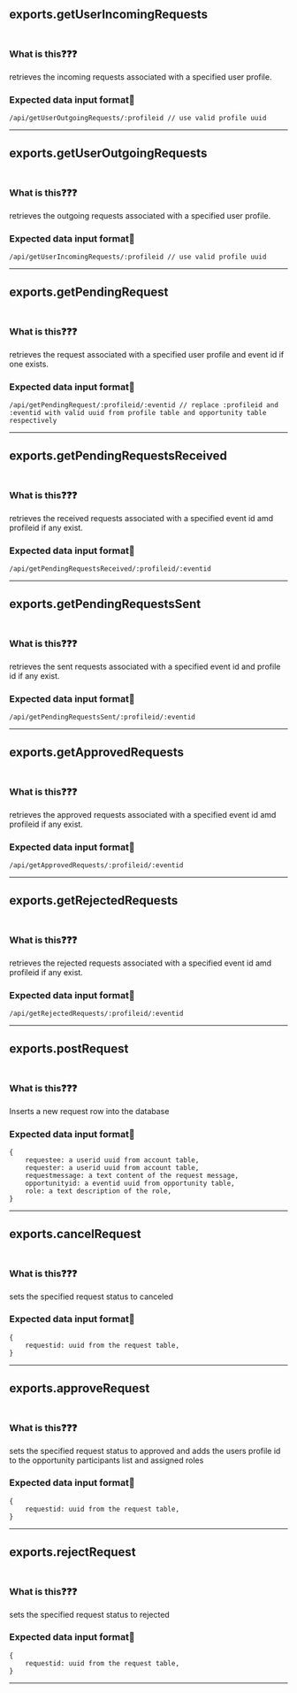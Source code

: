 ## exports.getUserIncomingRequests<br><br>
### What is this❓️❓️❓️
retrieves the incoming requests associated with a specified user profile.
### Expected data input format📜
```
/api/getUserOutgoingRequests/:profileid // use valid profile uuid
```
---
## exports.getUserOutgoingRequests<br><br>
### What is this❓️❓️❓️
retrieves the outgoing requests associated with a specified user profile. 
### Expected data input format📜
```
/api/getUserIncomingRequests/:profileid // use valid profile uuid
```
---
## exports.getPendingRequest<br><br>
### What is this❓️❓️❓️
retrieves the request associated with a specified user profile and event id if one exists.
### Expected data input format📜
```
/api/getPendingRequest/:profileid/:eventid // replace :profileid and :eventid with valid uuid from profile table and opportunity table respectively
```
---
## exports.getPendingRequestsReceived<br><br>
### What is this❓️❓️❓️
retrieves the received requests associated with a specified event id amd profileid if any exist.
### Expected data input format📜
```
/api/getPendingRequestsReceived/:profileid/:eventid 
```
---
## exports.getPendingRequestsSent<br><br>
### What is this❓️❓️❓️
retrieves the sent requests associated with a specified event id and profile id if any exist.
### Expected data input format📜
```
/api/getPendingRequestsSent/:profileid/:eventid
```
---
## exports.getApprovedRequests<br><br>
### What is this❓️❓️❓️
retrieves the approved requests associated with a specified event id amd profileid if any exist.
### Expected data input format📜
```
/api/getApprovedRequests/:profileid/:eventid
```
---
## exports.getRejectedRequests<br><br>
### What is this❓️❓️❓️
retrieves the rejected requests associated with a specified event id amd profileid if any exist.
### Expected data input format📜
```
/api/getRejectedRequests/:profileid/:eventid
```
---
## exports.postRequest<br><br>
### What is this❓️❓️❓️
Inserts a new request row into the database
### Expected data input format📜
```
{
    requestee: a userid uuid from account table,
    requester: a userid uuid from account table,
    requestmessage: a text content of the request message,
    opportunityid: a eventid uuid from opportunity table,
    role: a text description of the role,
}
```
---
## exports.cancelRequest<br><br>
### What is this❓️❓️❓️
sets the specified request status to canceled
### Expected data input format📜
```
{
    requestid: uuid from the request table,
}
```
---
## exports.approveRequest<br><br>
### What is this❓️❓️❓️
sets the specified request status to approved and adds the users profile id to the opportunity participants list and assigned roles
### Expected data input format📜
```
{
    requestid: uuid from the request table,
}
```
---
## exports.rejectRequest<br><br>
### What is this❓️❓️❓️
sets the specified request status to rejected
### Expected data input format📜
```
{
    requestid: uuid from the request table,
}
```
---